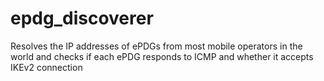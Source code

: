 # epdg_discoverer
Resolves the IP addresses of ePDGs from most mobile operators in the world and checks if each ePDG responds to ICMP and whether it accepts IKEv2 connection
